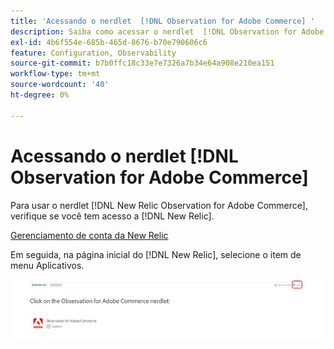 ```yaml
---
title: 'Acessando o nerdlet  [!DNL Observation for Adobe Commerce] '
description: Saiba como acessar o nerdlet  [!DNL Observation for Adobe Commerce] .
exl-id: 4b6f554e-685b-465d-8676-b70e790606c6
feature: Configuration, Observability
source-git-commit: b7b0ffc18c33e7e7326a7b34e64a908e210ea151
workflow-type: tm+mt
source-wordcount: '40'
ht-degree: 0%

---
```


# Acessando o nerdlet [!DNL Observation for Adobe Commerce]

Para usar o nerdlet [!DNL New Relic Observation for Adobe Commerce], verifique se você tem acesso a [!DNL New Relic].

[Gerenciamento de conta da New Relic](https://experienceleague.adobe.com/en/docs/commerce-on-cloud/user-guide/monitor/new-relic/account-management)

Em seguida, na página inicial do [!DNL New Relic], selecione o item de menu Aplicativos.

![página inicial do New Relic](../../assets/tools/observation-for-adobe-commerce/new-relic-homepage.jpeg)
